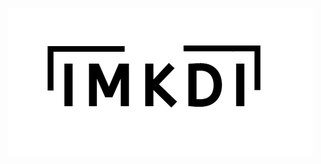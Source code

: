 <p align="center">
  <img src="diagrams/Screenshot_2025-04-23_212401.png" width="auto" height="auto">
</p>
  
